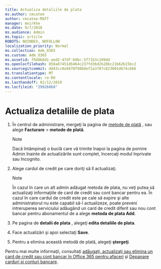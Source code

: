 ```yaml
---
title: Actualiza detaliile de plata
ms.author: cmcatee
author: cmcatee-MSFT
manager: mnirkhe
ms.date: 9/7/2018
ms.audience: Admin
ms.topic: article
ROBOTS: NOINDEX, NOFOLLOW
localization_priority: Normal
ms.collection: Adm_O365
ms.custom: Adm_O365
ms.assetid: f8d8b8d1-aed2-47df-b9bc-5f71b3c109dd
ms.openlocfilehash: 858a87451db464c237fd36d2b28bc21b62b15bc2
ms.sourcegitcommit: dd43cc0a9470f98b8ef2a3787c823801d674c666
ms.translationtype: MT
ms.contentlocale: ro-RO
ms.lasthandoff: 02/12/2019
ms.locfileid: "29926868"
---
```

# <a name="update-payment-details"></a>Actualiza detaliile de plata

1. În centrul de administrare, mergeţi la pagina de [metode de plată](https://go.microsoft.com/fwlink/p/?linkid=2018806) , sau alege **Facturare** \> **metode de plată**.
    
    > [!NOTE]
    > Dacă întâmpinaţi o buclă care vă trimite înapoi la pagina de pornire Admin înainte de actualizările sunt complet, încercaţi modul Inprivate sau Incognito. 
  
2. Alege cardul de credit pe care doriţi să îl actualizaţi.
    
    > [!NOTE]
    > În cazul în care un alt admin adăugat metoda de plata, nu veţi putea să actualizaţi informaţiile de card de credit sau cont bancar pentru ea. În cazul în care cardul de credit este pe cale să expire şi alte administratorul nu este capabil să-l actualizeze, poate preveni intreruperea serviciului adăugând un card de credit diferit sau nou cont bancar pentru abonamentul de a alege **metoda de plata Add**. 
  
3. Pe pagina de **detalii de plata** , alegeţi **edita detaliile de plata**.
    
4. Face actualizări şi apoi selectaţi **Save**.
    
5. Pentru a elimina această metodă de plată, alegeţi **ştergeţi**.
    
Pentru mai multe informaţii, consultaţi [adăugaţi, actualizaţi sau elimina un card de credit sau cont bancar în Office 365 pentru afaceri](https://support.office.com/article/30ba9c83-50d8-4020-90ed-830a5b8c8724) şi [Depanare carduri si conturi bancare](https://support.office.com/article/30ba9c83-50d8-4020-90ed-830a5b8c8724).
  

